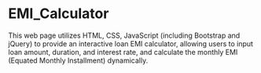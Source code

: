 # EMI_Calculator
This web page utilizes HTML, CSS, JavaScript (including Bootstrap and jQuery) to provide an interactive loan EMI calculator, allowing users to input loan amount, duration, and interest rate, and calculate the monthly EMI (Equated Monthly Installment) dynamically.
